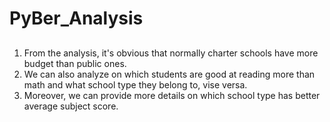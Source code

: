 # PyBer_Analysis
##
1. From the analysis, it's obvious that normally charter schools have more budget than public ones.
2. We can also analyze on which students are good at reading more than math and what school type they belong to, vise versa.
3. Moreover, we can provide more details on which school type has better average subject score.
